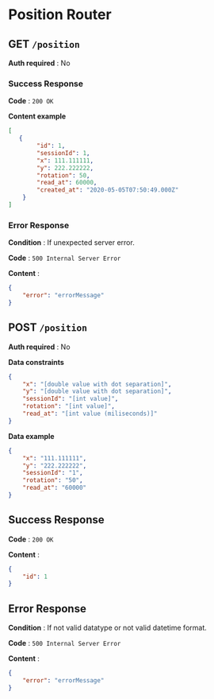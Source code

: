 # Position Router

## GET `/position`

**Auth required** : No

### Success Response

**Code** : `200 OK`

**Content example**

```json
[
   {
        "id": 1,
        "sessionId": 1,
        "x": 111.111111,
        "y": 222.222222,
        "rotation": 50,
        "read_at": 60000,
        "created_at": "2020-05-05T07:50:49.000Z"    
    }
]
```

### Error Response

**Condition** : If unexpected server error.

**Code** : `500 Internal Server Error`

**Content** :

```json
{
    "error": "errorMessage"
}
```
## POST `/position`

**Auth required** : No

**Data constraints**

```json
{
    "x": "[double value with dot separation]",
    "y": "[double value with dot separation]",
    "sessionId": "[int value]",
    "rotation": "[int value]",
    "read_at": "[int value (miliseconds)]"
}
```

**Data example**

```json
{
    "x": "111.111111",
    "y": "222.222222",
    "sessionId": "1",
    "rotation": "50",
    "read_at": "60000"
}
```

## Success Response

**Code** : `200 OK`

**Content** :
```json
{
    "id": 1
}
```

## Error Response

**Condition** : If not valid datatype or not valid datetime format.

**Code** : `500 Internal Server Error`

**Content** :

```json
{
    "error": "errorMessage"
}
```
